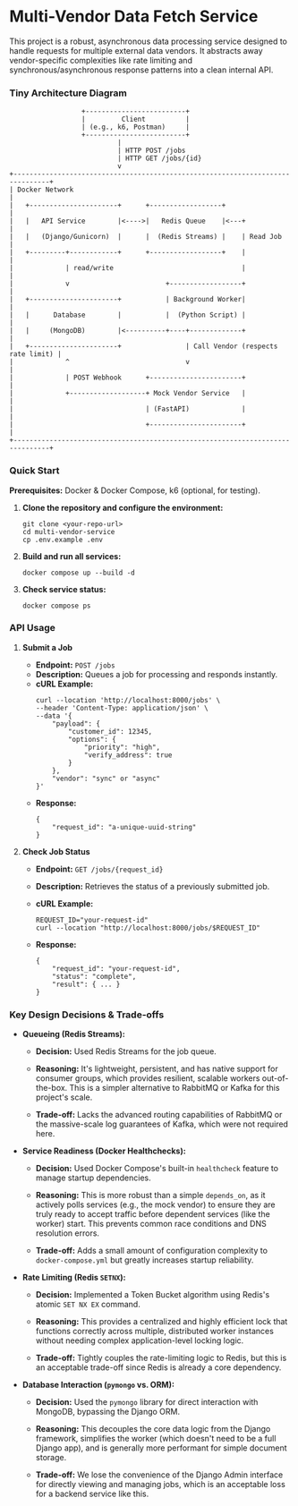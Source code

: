 # Multi-Vendor Data Fetch Service

This project is a robust, asynchronous data processing service designed to handle requests for multiple external data vendors. It abstracts away vendor-specific complexities like rate limiting and synchronous/asynchronous response patterns into a clean internal API.
### Tiny Architecture Diagram
```
                  +-------------------------+
                  |         Client          |
                  | (e.g., k6, Postman)     |
                  +-------------------------+
                           |
                           | HTTP POST /jobs
                           | HTTP GET /jobs/{id}
                           v
+-------------------------------------------------------------------------------+
| Docker Network                                                                |
|   +----------------------+      +------------------+                          |
|   |   API Service        |<---->|   Redis Queue    |<---+                     |
|   |   (Django/Gunicorn)  |      |  (Redis Streams) |    | Read Job            |
|   +---------+------------+      +------------------+    |                     |
|             | read/write                                |                     |
|             v                        +------------------+                     |
|   +----------------------+           | Background Worker|                     |
|   |      Database        |           |  (Python Script) |                     |
|   |     (MongoDB)        |<----------+----+-------------+                     |
|   +----------------------+                | Call Vendor (respects rate limit) |
|             ^                             v                                   |
|             | POST Webhook      +-----------------------+                     |
|             +-------------------+ Mock Vendor Service   |                     |
|                                 | (FastAPI)             |                     |
|                                 +-----------------------+                     |
+-------------------------------------------------------------------------------+
```

### Quick Start

**Prerequisites:** Docker & Docker Compose, k6 (optional, for testing).

1.  **Clone the repository and configure the environment:**
    ```
    git clone <your-repo-url>
    cd multi-vendor-service
    cp .env.example .env
    ```
2. **Build and run all services:**
    ```
    docker compose up --build -d
    ```
3. **Check service status:**
    ```
    docker compose ps
    ```

### API Usage
1.  **Submit a Job**
    * **Endpoint:** `POST /jobs`
    * **Description:** Queues a job for processing and responds instantly.
    * **cURL Example:**
        ```
        curl --location 'http://localhost:8000/jobs' \
        --header 'Content-Type: application/json' \
        --data '{
            "payload": {
                "customer_id": 12345,
                "options": {
                    "priority": "high",
                    "verify_address": true
                }
            },
            "vendor": "sync" or "async"
        }'
        ```
    * **Response:**
        ```
        {
            "request_id": "a-unique-uuid-string"
        }
        ```
2. **Check Job Status**

    * **Endpoint:** `GET /jobs/{request_id}`
    * **Description:** Retrieves the status of a previously submitted job.
    * **cURL Example:**
        ```
        REQUEST_ID="your-request-id"
        curl --location "http://localhost:8000/jobs/$REQUEST_ID"
        ```

    * **Response:**
        ```
        {
            "request_id": "your-request-id",
            "status": "complete",
            "result": { ... }
        }
        ```
### Key Design Decisions & Trade-offs
* **Queueing (Redis Streams):**

    * **Decision:** Used Redis Streams for the job queue.

    * **Reasoning:** It's lightweight, persistent, and has native support for consumer groups, which provides resilient, scalable workers out-of-the-box. This is a simpler alternative to RabbitMQ or Kafka for this project's scale.

    * **Trade-off:** Lacks the advanced routing capabilities of RabbitMQ or the massive-scale log guarantees of Kafka, which were not required here.

* **Service Readiness (Docker Healthchecks):**

    * **Decision:** Used Docker Compose's built-in `healthcheck` feature to manage startup dependencies.

    * **Reasoning:** This is more robust than a simple `depends_on`, as it actively polls services (e.g., the mock vendor) to ensure they are truly ready to accept traffic before dependent services (like the worker) start. This prevents common race conditions and DNS resolution errors.

    * **Trade-off:** Adds a small amount of configuration complexity to `docker-compose.yml` but greatly increases startup reliability.

* **Rate Limiting (Redis `SETNX`):**

    * **Decision:** Implemented a Token Bucket algorithm using Redis's atomic `SET NX EX` command.

    * **Reasoning:** This provides a centralized and highly efficient lock that functions correctly across multiple, distributed worker instances without needing complex application-level locking logic.

    * **Trade-off:** Tightly couples the rate-limiting logic to Redis, but this is an acceptable trade-off since Redis is already a core dependency.

* **Database Interaction (`pymongo` vs. ORM):**

    * **Decision:** Used the `pymongo` library for direct interaction with MongoDB, bypassing the Django ORM.

    * **Reasoning:** This decouples the core data logic from the Django framework, simplifies the worker (which doesn't need to be a full Django app), and is generally more performant for simple document storage.

    * **Trade-off:** We lose the convenience of the Django Admin interface for directly viewing and managing jobs, which is an acceptable loss for a backend service like this.
